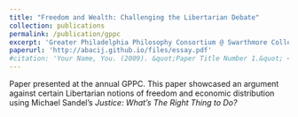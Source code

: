 ```yaml
---
title: "Freedom and Wealth: Challenging the Libertarian Debate"
collection: publications
permalink: /publication/gppc
excerpt: 'Greater Philadelphia Philosophy Consortium @ Swarthmore College, 2023'
paperurl: 'http://abacij.github.io/files/essay.pdf'
#citation: 'Your Name, You. (2009). &quot;Paper Title Number 1.&quot; <i>Journal 1</i>. 1(1).'
---
```


Paper presented at the annual GPPC. This paper showcased an argument against certain Libertarian notions of freedom and economic distribution using Michael Sandel’s _Justice: What’s The Right Thing to Do?_
